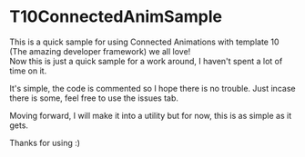 # T10ConnectedAnimSample
This is a quick sample for using Connected Animations with template 10 (The amazing developer framework) we all love!  
Now this is just a quick sample for a work around, I haven't spent a lot of time on it.

It's simple, the code is commented so I hope there is no trouble. Just incase there is some, feel free to use the issues tab. 

Moving forward, I will make it into a utility but for now, this is as simple as it gets. 

Thanks for using :)
